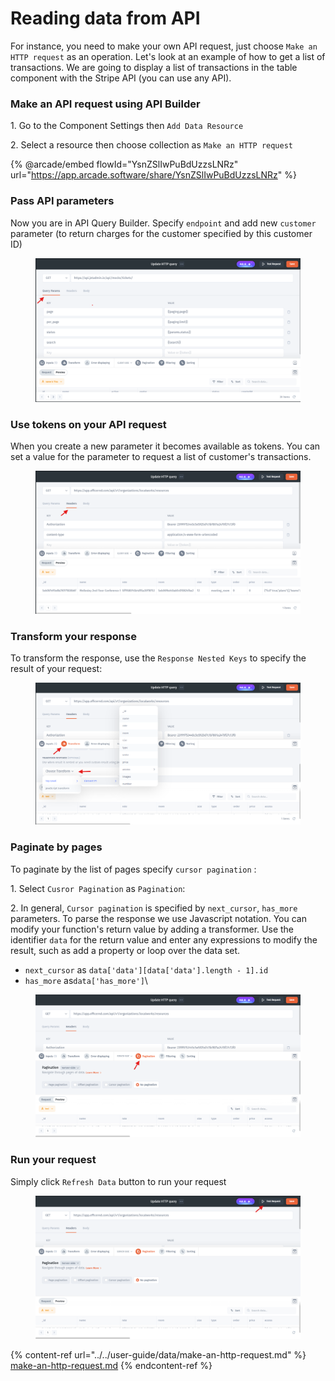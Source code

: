 # Reading data from API

For instance, you need to make your own API request, just choose `Make an HTTP request` as an operation. Let's look at an example of how to get a list of transactions. We are going to display a list of transactions in the table component with the Stripe API (you can use any API).&#x20;

### Make an API request using API Builder

1\. Go to the Component Settings then `Add Data Resource`

2\. Select a resource then choose collection as `Make an HTTP request`

{% @arcade/embed flowId="YsnZSlIwPuBdUzzsLNRz" url="https://app.arcade.software/share/YsnZSlIwPuBdUzzsLNRz" %}

### Pass API parameters

Now you are in API Query Builder. Specify `endpoint` and add new `customer` parameter (to return charges for the customer specified by this customer ID)

<figure><img src="../../.gitbook/assets/image (970).png" alt=""><figcaption></figcaption></figure>

### Use tokens on your API request

When you create a new parameter it becomes available as tokens. You can set a value for the parameter to request a list of customer's transactions.

<figure><img src="../../.gitbook/assets/image (971).png" alt=""><figcaption></figcaption></figure>

### Transform your response

To transform the response, use the `Response Nested Keys` to specify the result of your request:

<figure><img src="../../.gitbook/assets/image (972).png" alt=""><figcaption></figcaption></figure>

### Paginate by pages

To paginate by the list of pages specify `cursor pagination` :

1\. Select `Cusror Pagination` as `Pagination`:

2\. In general, `Cursor pagination` is specified by `next_cursor`, `has_more` parameters. To parse the response we use Javascript notation. You can modify your function's return value by adding a transformer. Use the identifier `data` for the return value and enter any expressions to modify the result, such as add a property or loop over the data set.&#x20;

* `next_cursor` as `data['data'][data['data'].length - 1].id` &#x20;
* `has_more` as`data['has_more']`\


<figure><img src="../../.gitbook/assets/image (974).png" alt=""><figcaption></figcaption></figure>

### Run your request

Simply click `Refresh Data` button to run your request

<figure><img src="../../.gitbook/assets/image (975).png" alt=""><figcaption></figcaption></figure>

{% content-ref url="../../user-guide/data/make-an-http-request.md" %}
[make-an-http-request.md](../../user-guide/data/make-an-http-request.md)
{% endcontent-ref %}
